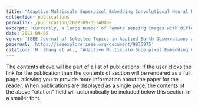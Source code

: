 ```yaml
---
title: "Adaptive Multiscale Superpixel Embedding Convolutional Neural Network for Land Use Classification"
collection: publications
permalink: /publication/2022-09-05-AMUSE
excerpt: 'Currently, a large number of remote sensing images with different resolutions are available for Earth observation and land monitoring, which are inevitably demanding intelligent analysis techniques for accurately identifying and classifying land use (LU). This article proposes an adaptive multiscale superpixel embedding convolutional neural network architecture (AMUSE-CNN) for tackling LU classification. Initially, the images are parsed via the superpixel representation so that the object-based analysis (via a superpixel embedding convolutional neural network scheme) can be carried out with the pixel context and neighborhood information. Then, a multiscale convolutional neural network (MS-CNN) is proposed to classify the superpixel-based images by identifying object features across a variety of scales simultaneously, in which multiple window sizes are used to fit to the various geometries of different LU classes. Furthermore, a proposed adaptive strategy is applied to best exert the classification capability of the MS-CNN. Subsequently, two modules are developed to fully implement the AMUSE-CNN architecture. More specifically, Module I is to determine the most suitable classes for each window size (scale) by applying majority voting to a series of MS-CNNs Module II carries out the classification of the classes identified in Module I for the given scale used in the MS-CNN and, therefore, complete the LU classification of the entire classes. The proposed AMUSE-CNN architecture is both quantitatively and qualitatively validated using remote sensing data collected from two cities, Kano and Lagos in Nigeria, due to the spatially complex LU distribution. Experimental results show the superior performance of our approach against several state-of-the-art techniques.'
date: 2022-09-05
venue: 'IEEE Journal of Selected Topics in Applied Earth Observations and Remote Sensing'
paperurl: 'https://ieeexplore.ieee.org/document/9875975'
citation: 'H. Zhang et al., "Adaptive Multiscale Superpixel Embedding Convolutional Neural Network for Land Use Classification," in IEEE Journal of Selected Topics in Applied Earth Observations and Remote Sensing, vol. 15, pp. 7631-7642, 2022, doi: 10.1109/JSTARS.2022.3203234.'
---
```


The contents above will be part of a list of publications, if the user clicks the link for the publication than the contents of section will be rendered as a full page, allowing you to provide more information about the paper for the reader. When publications are displayed as a single page, the contents of the above "citation" field will automatically be included below this section in a smaller font.
